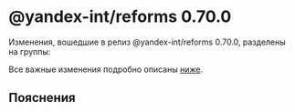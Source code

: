 # @yandex-int/reforms 0.70.0

<!-- ЧЕЛОВЕЧЕСКОЕ ВСТУПЛЕНИЕ -->

Изменения, вошедшие в релиз @yandex-int/reforms 0.70.0, разделены на группы:

Все важные изменения подробно описаны [ниже](#Пояснения).

## Пояснения

